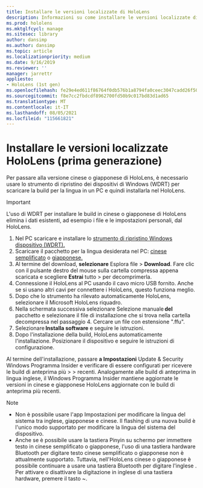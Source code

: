 ```yaml
---
title: Installare le versioni localizzate di HoloLens
description: Informazioni su come installare le versioni localizzate di HoloLens (prima generazione), incluse le versioni in cinese e giapponese.
ms.prod: hololens
ms.mktglfcycl: manage
ms.sitesec: library
author: dansimp
ms.author: dansimp
ms.topic: article
ms.localizationpriority: medium
ms.date: 9/16/2019
ms.reviewer: ''
manager: jarrettr
appliesto:
- HoloLens (1st gen)
ms.openlocfilehash: fe29e4ed611f86764f0db576b1a8794fa0ceec3047cadd26f502209faadea8b0
ms.sourcegitcommit: f8e7cc2fbdcdf8962700fd50b9c017bd83d1ad65
ms.translationtype: MT
ms.contentlocale: it-IT
ms.lasthandoff: 08/05/2021
ms.locfileid: "115661821"
---
```

# <a name="install-localized-versions-of-hololens-1st-gen"></a>Installare le versioni localizzate HoloLens (prima generazione)

Per passare alla versione cinese o giapponese di HoloLens, è necessario usare lo strumento di ripristino dei dispositivi di Windows (WDRT) per scaricare la build per la lingua in un PC e quindi installarla nel HoloLens.

> [!IMPORTANT]
> L'uso di WDRT per installare le build in cinese o giapponese di HoloLens elimina i dati esistenti, ad esempio i file e le impostazioni personali, dal HoloLens. 

1. Nel PC scaricare e installare lo [strumento di ripristino Windows dispositivo (WDRT).](https://support.microsoft.com/help/12379)
1. Scaricare il pacchetto per la lingua desiderata nel PC: [cinese semplificato](https://aka.ms/hololensdownload-ch) o [giapponese.](https://aka.ms/hololensdownload-jp)
1. Al termine del download, **selezionare** Esplora file  >  **Download**. Fare clic con il pulsante destro del mouse sulla cartella compressa appena scaricata e scegliere **Estrai** tutto  >   per decomprimerla.
1. Connessione il HoloLens al PC usando il cavo micro USB fornito. Anche se si usano altri cavi per connettere i HoloLens, questo funziona meglio.
1. Dopo che lo strumento ha rilevato automaticamente HoloLens, selezionare il Microsoft HoloLens riquadro.
1. Nella schermata successiva selezionare Selezione manuale **del** pacchetto e selezionare il file di installazione che si trova nella cartella   decompressa nel passaggio 4. Cercare un file con estensione ".ffu". 
1. Selezionare **Installa software** e seguire le istruzioni. 
1. Dopo l'installazione della build, HoloLens automaticamente l'installazione. Posizionare il dispositivo e seguire le istruzioni di configurazione. 

Al termine dell'installazione, passare **a Impostazioni** Update & Security Windows Programma Insider e verificare di essere configurati per ricevere le build di anteprima più  >    >  recenti. Analogamente alle build di anteprima in lingua inglese, il Windows Programma Insider mantiene aggiornate le versioni in cinese e giapponese HoloLens aggiornate con le build di anteprima più recenti.

> [!NOTE]
>  
> - Non è possibile usare l'app Impostazioni per modificare la lingua del sistema tra inglese, giapponese e cinese. Il flashing di una nuova build è l'unico modo supportato per modificare la lingua del sistema del dispositivo.
> - Anche se è possibile usare la tastiera Pinyin su schermo per immettere testo in cinese semplificato o giapponese, l'uso di una tastiera hardware Bluetooth per digitare testo cinese semplificato o giapponese non è attualmente supportato.  Tuttavia, nell'HoloLens cinese o giapponese è possibile continuare a usare una tastiera Bluetooth per digitare l'inglese . Per attivare o disattivare la digitazione in inglese di una tastiera hardware, premere il tasto ~.
